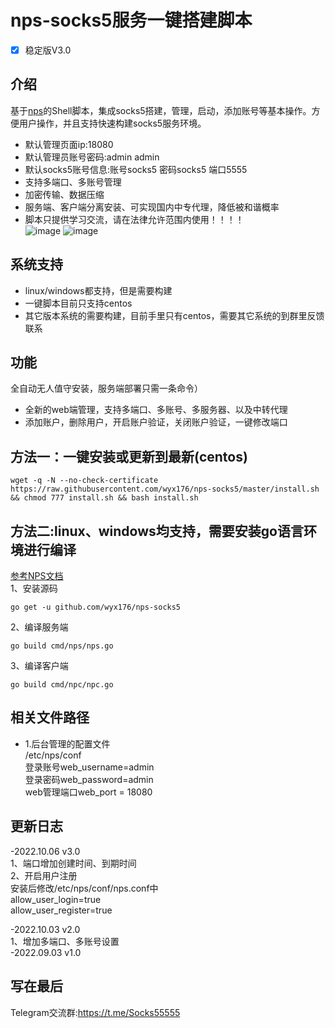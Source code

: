 # nps-socks5服务一键搭建脚本
- [x] 稳定版V3.0

## 介绍 ##
基于[nps](https://github.com/ehang-io/nps)的Shell脚本，集成socks5搭建，管理，启动，添加账号等基本操作。方便用户操作，并且支持快速构建socks5服务环境。
- 默认管理页面ip:18080<br>
- 默认管理员账号密码:admin admin<br>
- 默认socks5账号信息:账号socks5  密码socks5 端口5555
- 支持多端口、多账号管理<br>
- 加密传输、数据压缩<br>
- 服务端、客户端分离安装、可实现国内中专代理，降低被和谐概率<br>
- 脚本只提供学习交流，请在法律允许范围内使用！！！！<br>
![image](https://github.com/wyx176/nps-socks5/blob/main/server.png)
![image](https://github.com/wyx176/nps-socks5/blob/main/port.png)
## 系统支持 ##
* linux/windows都支持，但是需要构建 <br>
* 一键脚本目前只支持centos <br>
* 其它版本系统的需要构建，目前手里只有centos，需要其它系统的到群里反馈联系<br>


## 功能 ##
 全自动无人值守安装，服务端部署只需一条命令）
- 全新的web端管理，支持多端口、多账号、多服务器、以及中转代理
- 添加账户，删除用户，开启账户验证，关闭账户验证，一键修改端口

## 方法一：一键安装或更新到最新(centos) ##
 <pre><code>wget -q -N --no-check-certificate https://raw.githubusercontent.com/wyx176/nps-socks5/master/install.sh && chmod 777 install.sh && bash install.sh</code></pre>
 ## 方法二:linux、windows均支持，需要安装go语言环境进行编译
 [参考NPS文档](https://ehang-io.github.io/nps/#/install)<br>
 1、安装源码
  <pre><code>go get -u github.com/wyx176/nps-socks5</code></pre>
2、编译服务端
<pre><code>go build cmd/nps/nps.go</code></pre>
3、编译客户端
<pre><code>go build cmd/npc/npc.go</code></pre>
## 相关文件路径 ##
- 1.后台管理的配置文件<br>
 /etc/nps/conf<br>
 登录账号web_username=admin<br>
 登录密码web_password=admin<br>
 web管理端口web_port = 18080<br>
 
## 更新日志 ##
-2022.10.06 v3.0<br>
1、端口增加创建时间、到期时间<br>
2、开启用户注册<br>
安装后修改/etc/nps/conf/nps.conf中<br>
allow_user_login=true<br>
allow_user_register=true<br>

-2022.10.03 v2.0<br>
1、增加多端口、多账号设置<br>
-2022.09.03 v1.0<br>

## 写在最后 ##
Telegram交流群:https://t.me/Socks55555
